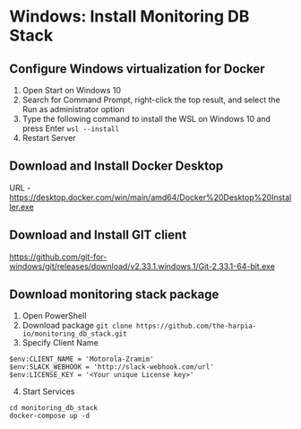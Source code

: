 # Windows: Install Monitoring DB Stack
## Configure Windows virtualization for Docker
1. Open Start on Windows 10
2. Search for Command Prompt, right-click the top result, and select the Run as administrator option
3. Type the following command to install the WSL on Windows 10 and press Enter
```wsl --install```
4. Restart Server

## Download and Install Docker Desktop
URL - https://desktop.docker.com/win/main/amd64/Docker%20Desktop%20Installer.exe

## Download and Install GIT client
https://github.com/git-for-windows/git/releases/download/v2.33.1.windows.1/Git-2.33.1-64-bit.exe

## Download monitoring stack package
1. Open PowerShell
2. Download package
```git clone https://github.com/the-harpia-io/monitoring_db_stack.git```
3. Specify Client Name
```
$env:CLIENT_NAME = 'Motorola-Zramim'
$env:SLACK_WEBHOOK = 'http://slack-webhook.com/url'
$env:LICENSE_KEY = '<Your unique License key>'
```
4. Start Services
```
cd monitoring_db_stack
docker-compose up -d
```